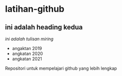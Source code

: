 latihan-github
==

ini adalah heading kedua
--

*ini adalah tulisan miring*

- angaktan 2019
- angkatan 2020
- angkatan 2021

  

Repositori untuk mempelajari github yang lebih  lengkap
